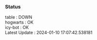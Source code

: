 ### Status


table : DOWN  
hogwarts : OK  
icy-bot : OK  
Latest Update : 2024-01-10 17:07:42.538181
